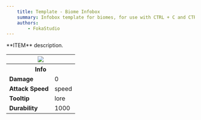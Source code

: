 ```yaml
---
	title: Template - Biome Infobox
	summary: Infobox template for biomes, for use with CTRL + C and CTRL + V
	authors:
		- FokaStudio
---
```


<div class="result foka-infobox-grid" markdown>
<div markdown class="foka-infobox-text">
**ITEM** description.
</div>
<div class="foka-infobox-table">
  <table id="foka-infobox--item">
	<tr>
		<th colspan="2" class="foka-infobox--top-image"><img src="../../assets/items/sabrewing.png"></th>
	</tr>
	<tr>
		<th colspan="2">Info</th>
	</tr>
	<tr>
		<td><b>Damage</b></td>
		<td>0</td>
	</tr>
	<tr>
		<td><b>Attack Speed</b></td>
		<td>speed</td>
	</tr>
	<tr>
		<td><b>Tooltip</b></td>
		<td>lore</td>
	</tr>
	<tr>
		<td><b>Durability</b></td>
		<td>1000</td>
	</tr>
</table>
</div>
</div>